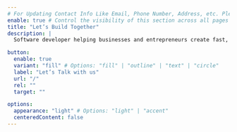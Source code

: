 ```yaml
---
# For Updating Contact Info Like Email, Phone Number, Address, etc. Please update in `src/config/config.toml` `settings.contactInfo` table
enable: true # Control the visibility of this section across all pages where it is used
title: "Let’s Build Together"
description: |
  Software developer helping businesses and entrepreneurs create fast, engaging, and user-focused digital experiences, combining modern design with efficient and optimized code.

button:
  enable: true
  variant: "fill" # Options: "fill" | "outline" | "text" | "circle"
  label: "Let’s Talk with us"
  url: "/"
  rel: ""
  target: ""

options:
  appearance: "light" # Options: "light" | "accent"
  centeredContent: false
---
```

